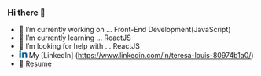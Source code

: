 ### Hi there 👋


- 🔭 I’m currently working on ... Front-End Development(JavaScript)
- 🌱 I’m currently learning ... ReactJS
- 🤔 I’m looking for help with ... ReactJS
- <img src="https://github.com/tracyber/tracyber/blob/master/uploads/linkedin.png"> My [LinkedIn] (https://www.linkedin.com/in/teresa-louis-80974b1a0/)
- 📎 [Resume](https://drive.google.com/file/d/189U0RVsGexgRMrShA6coslR_9jhIZzG9/view?usp=sharing)

